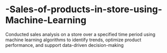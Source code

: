 # -Sales-of-products-in-store-using-Machine-Learning
Conducted sales analysis on a store over a specified time period using machine learning  algorithms to identify trends, optimize product performance, and support data-driven  decision-making
